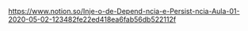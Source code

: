 https://www.notion.so/Inje-o-de-Depend-ncia-e-Persist-ncia-Aula-01-2020-05-02-123482fe22ed418ea6fab56db522112f